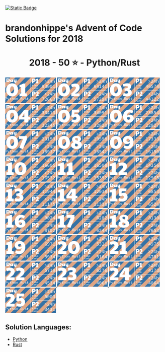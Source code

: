 <p><a href = "https://adventofcode.com/2018"> <img alt="Static Badge" src="https://img.shields.io/badge/2018-50*-118a03?style=flat-square&logo=data%3Aimage%2Fjpg%3Bbase64%2C%2F9j%2F4AAQSkZJRgABAQAAAQABAAD%2F%2FgAfQ29tcHJlc3NlZCBieSBqcGVnLXJlY29tcHJlc3P%2F2wCEAAQEBAQEBAQEBAQGBgUGBggHBwcHCAwJCQkJCQwTDA4MDA4MExEUEA8QFBEeFxUVFx4iHRsdIiolJSo0MjRERFwBBAQEBAQEBAQEBAYGBQYGCAcHBwcIDAkJCQkJDBMMDgwMDgwTERQQDxAUER4XFRUXHiIdGx0iKiUlKjQyNEREXP%2FCABEIAEAAQAMBIgACEQEDEQH%2FxAAcAAEAAgIDAQAAAAAAAAAAAAAABggFBwMECQH%2F2gAIAQEAAAAAo%2BZXkwwNz5LQwnkD3pk68TyBrFb2kfbiejq3H30t5vM%2FjFs4d0tlVAMhcWlS5tScQAf%2FxAAYAQADAQEAAAAAAAAAAAAAAAABBQYCBP%2FaAAgBAhAAAABtxDuVyOa9rAi%2FysLH%2F8QAGAEAAwEBAAAAAAAAAAAAAAAAAQIEAAP%2F2gAIAQMQAAAAnbL0oM3Osxl8n%2F%2FEADYQAAEEAQEEBwYEBwAAAAAAAAIBAwQFBgcACBEhEBITIDEyQRQVIlNhchYXMFJic4KRkqPB%2F9oACAEBAAE%2FAOmkpLTI7SJS0sQpM%2BUSgyyKoimqJx9dsgx%2B4xa2k0d9CKJYx0BXWTVFUe0BDHmPFOaL393xvtNXcR%2Bjr5f4sntvLN9TWDIS%2FfGgH%2FoEe7K0xz6JQV2UHi85ynmxhlNSWG%2B2RGj5oTiBxIEVPUujduDr6wYx9AnF%2FaKe29E31NWZxfMrIRdFdpjntpSzsji4xNSpiRjkuSng7ECaBOKq31%2BCuf09OCbyuc4gzDrbEGLqqjgDQMv8GXgaDkgtuhtHyXd11l5XdfHqbt7z%2B0okKQp%2FR9v4HNsH3d4GB59VZjQ5G5JrWWpKLElNorqdu0oIoOhyLbUTd%2Fhaj51%2BKrjIHYlcMCPGWNGaTtjJpSVVVw%2BQptIud3LRnlXQo9tdM%2BVGESfJQ%2F5pr1G9s63m82ypmZXU7DFJWPgbRA3wffNs%2BSobh9wRIiEQFVJVREROaqq7acwPyR0kfu81sZSvK37Y7EeeJRYI%2BTcVkC5Ca%2Bu2ZsNa8aRpZ4XayWJRAr7cUHyBDeb88OSI7OtOsOuMvtk262SgYGnAhIV4Kiovqnd3ZdLEvLNdQb6OiVNW6qQEd8r8oPFz7GdtftWS1CyH3VUSVXGqpwhjdXyyXvApH%2FA20J1Yd03yT2axdIscsyBuaHyD8BkD9vgW281pczBkhqXjjYlW2Kh7yBrmAPn5JA%2FwO9yqZgSbSuj2sxYkByS0EmQIK4rTKkiGaCPMlFPTbWzVXHKHDKjTPTOcycN%2BA2MmRFPiLcMk5Ndb5jvifToRqtSWONWemOpEuP7rCE6kR%2BYfAFionxxzJfUPFva%2Fj1MS7tY1DPObVNyXBiSTBQJxlF%2BFVRfX9L%2F%2FxAAlEQACAwABAwMFAQAAAAAAAAABAgMEBQARQVEGEDESFDI0YpH%2F2gAIAQIBAT8A5o2Wp0LlpAC0MLuAfjqo68y7T3s6lccAPNCjkD4BI9tSTVhijky68MzBuskcjFSy%2FwAnzzV9V13zNGjoU7FG29eRVSVeqsxHZhzH9VVosrNoUali7bSBFZIkIVWHljzLl1Zo5JNSvDAWYGOONixC%2FwBHz7bfX1JqR4Fb9WuwkuzAf4gPnmMD6Y1nw7H6VpjJTlPnuhPs6l0dQxUkEdR8jmRk18isYISzu7l5JX%2FJ2Pc81sqvr1ft5yVKsHjkX8kYdxyNTHGiFyxVQPqPyenc8%2F%2FEACIRAAICAAUFAQAAAAAAAAAAAAECAAMEEBIhURETIzJBgf%2FaAAgBAwEBPwCIup1Xkx10O68HplWKySLCRwRK8O3cR0cMoYbiWYdjY7uyqpb7LBWCBWxPJOVXgrNzex2QS3z1i0ey7MMhLLDY3U7fAJXYam1D9EO5Jn%2F%2F2Q%3D%3D&labelColor=black" target="_blank"></a></p>

# brandonhippe's Advent of Code Solutions for 2018
<!-- #{(year_tiles)} -->
<h1 align="center">
  2018 - 50 ⭐ - Python/Rust
</h1>
<a href="python/1.py">
  <img src=".tiles/images/2018/01.png" width="161px">
</a>
<a href="python/2.py">
  <img src=".tiles/images/2018/02.png" width="161px">
</a>
<a href="python/3.py">
  <img src=".tiles/images/2018/03.png" width="161px">
</a>
<a href="python/4.py">
  <img src=".tiles/images/2018/04.png" width="161px">
</a>
<a href="python/5.py">
  <img src=".tiles/images/2018/05.png" width="161px">
</a>
<a href="python/6.py">
  <img src=".tiles/images/2018/06.png" width="161px">
</a>
<a href="python/7.py">
  <img src=".tiles/images/2018/07.png" width="161px">
</a>
<a href="python/8.py">
  <img src=".tiles/images/2018/08.png" width="161px">
</a>
<a href="python/9.py">
  <img src=".tiles/images/2018/09.png" width="161px">
</a>
<a href="python/10.py">
  <img src=".tiles/images/2018/10.png" width="161px">
</a>
<a href="python/11.py">
  <img src=".tiles/images/2018/11.png" width="161px">
</a>
<a href="python/12.py">
  <img src=".tiles/images/2018/12.png" width="161px">
</a>
<a href="python/13.py">
  <img src=".tiles/images/2018/13.png" width="161px">
</a>
<a href="python/14.py">
  <img src=".tiles/images/2018/14.png" width="161px">
</a>
<a href="python/15.py">
  <img src=".tiles/images/2018/15.png" width="161px">
</a>
<a href="python/16.py">
  <img src=".tiles/images/2018/16.png" width="161px">
</a>
<a href="python/17.py">
  <img src=".tiles/images/2018/17.png" width="161px">
</a>
<a href="python/18.py">
  <img src=".tiles/images/2018/18.png" width="161px">
</a>
<a href="python/19.py">
  <img src=".tiles/images/2018/19.png" width="161px">
</a>
<a href="python/20.py">
  <img src=".tiles/images/2018/20.png" width="161px">
</a>
<a href="python/21.py">
  <img src=".tiles/images/2018/21.png" width="161px">
</a>
<a href="python/22.py">
  <img src=".tiles/images/2018/22.png" width="161px">
</a>
<a href="python/23.py">
  <img src=".tiles/images/2018/23.png" width="161px">
</a>
<a href="python/24.py">
  <img src=".tiles/images/2018/24.png" width="161px">
</a>
<a href="python/25.py">
  <img src=".tiles/images/2018/25.png" width="161px">
</a>
<!-- #{/(year_tiles)} -->

## Solution Languages:
 - [Python](python/README.md)
 - [Rust](rust/README.md)